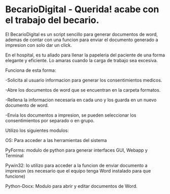 # BecarioDigital - Querida! acabe con el trabajo del becario.

El BecarioDigital es un script sencillo para generar documentos de word,
ademas de contar con una funcion para enviar el documento generado a impresion con solo dar un click.

En el hospital, es tu aliado para llenar la papeleria del paciente de una forma elegante y eficiente.
Lo amaras cuando la carga de trabajo sea excesiva.


Funciona de esta forma:

-Solicita al usuario informacion para generar los consentimientos medicos.

-Abre los documentos de word que se encuentran en la carpeta formatos.

-Rellena la informacion necesaria en cada uno y los guarda en un nuevo documento de word.

-Envia los documentos a impresion, se pueden seleccionar los consentimientos por separado o en grupo.



Utilizo los siguientes modulos:

OS: Para acceder a las herramientas del sistema

PyForms: modulo de python para generar interfaces GUI, Webapp y Terminal

Pywin32: lo utilizo para acceder a la funcion de enviar documento a impresion (es necesario que el equipo tenga Word instalado para que funcione)

Python-Docx: Modulo para abrir y editar documentos de Word.

